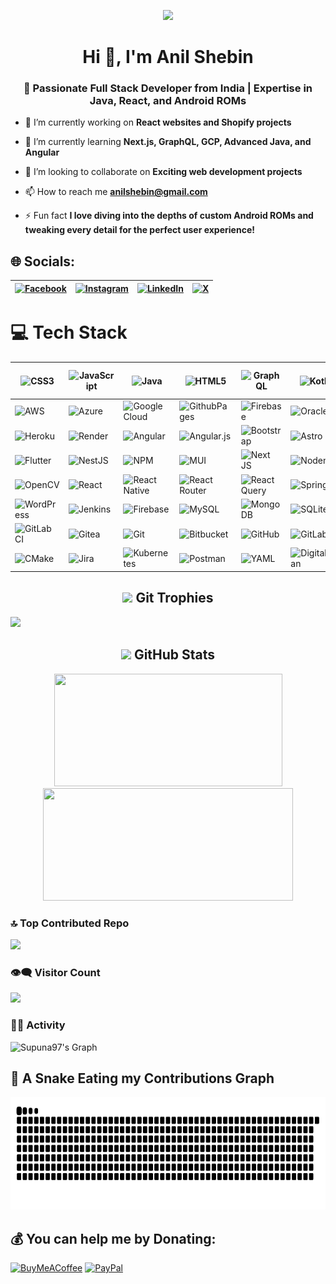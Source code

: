 <p align="center">
  <img src="https://github.com/user-attachments/assets/a5797168-d4e7-4524-a50a-f8ce897f0d0b" />
</p>

<h1 align="center">Hi 👋, I'm Anil Shebin</h1>
<h3 align="center">🌟 Passionate Full Stack Developer from India | Expertise in Java, React, and Android ROMs</h3>

- 🔭 I’m currently working on **React websites and Shopify projects**

- 🌱 I’m currently learning **Next.js, GraphQL, GCP, Advanced Java, and Angular**

- 👯 I’m looking to collaborate on **Exciting web development projects**

- 📫 How to reach me **anilshebin@gmail.com**

- ⚡ Fun fact **I love diving into the depths of custom Android ROMs and tweaking every detail for the perfect user experience!**

## 🌐 Socials:
| [![Facebook](https://img.shields.io/badge/Facebook-%231877F2.svg?logo=Facebook&logoColor=white)](https://facebook.com/anilshebin) | [![Instagram](https://img.shields.io/badge/Instagram-%23E4405F.svg?logo=Instagram&logoColor=white)](https://instagram.com/anil_shebin) | [![LinkedIn](https://img.shields.io/badge/LinkedIn-%230077B5.svg?logo=linkedin&logoColor=white)](https://linkedin.com/in/anilshebin) | [![X](https://img.shields.io/badge/X-black.svg?logo=X&logoColor=white)](https://x.com/anilshebin) |
|---|---|---|---|

# 💻 Tech Stack

| ![CSS3](https://img.shields.io/badge/css3-%231572B6.svg?style=flat&logo=css3&logoColor=white) | ![JavaScript](https://img.shields.io/badge/javascript-%23323330.svg?style=flat&logo=javascript&logoColor=%23F7DF1E) | ![Java](https://img.shields.io/badge/java-%23ED8B00.svg?style=flat&logo=openjdk&logoColor=white) | ![HTML5](https://img.shields.io/badge/html5-%23E34F26.svg?style=flat&logo=html5&logoColor=white) | ![GraphQL](https://img.shields.io/badge/-GraphQL-E10098?style=flat&logo=graphql&logoColor=white) | ![Kotlin](https://img.shields.io/badge/kotlin-%237F52FF.svg?style=flat&logo=kotlin&logoColor=white) | ![TypeScript](https://img.shields.io/badge/typescript-%23007ACC.svg?style=flat&logo=typescript&logoColor=white) | ![Windows Terminal](https://img.shields.io/badge/Windows%20Terminal-%234D4D4D.svg?style=flat&logo=windows-terminal&logoColor=white) |
|---|---|---|---|---|---|---|---|
| ![AWS](https://img.shields.io/badge/AWS-%23FF9900.svg?style=flat&logo=amazon-aws&logoColor=white) | ![Azure](https://img.shields.io/badge/azure-%230072C6.svg?style=flat&logo=microsoftazure&logoColor=white) | ![Google Cloud](https://img.shields.io/badge/GoogleCloud-%234285F4.svg?style=flat&logo=google-cloud&logoColor=white) | ![GithubPages](https://img.shields.io/badge/github%20pages-121013?style=flat&logo=github&logoColor=white) | ![Firebase](https://img.shields.io/badge/firebase-%23039BE5.svg?style=flat&logo=firebase) | ![Oracle](https://img.shields.io/badge/Oracle-F80000?style=flat&logo=oracle&logoColor=white) | ![Vercel](https://img.shields.io/badge/vercel-%23000000.svg?style=flat&logo=vercel&logoColor=white) | ![Netlify](https://img.shields.io/badge/netlify-%23000000.svg?style=flat&logo=netlify&logoColor=#00C7B7) |
| ![Heroku](https://img.shields.io/badge/heroku-%23430098.svg?style=flat&logo=heroku&logoColor=white) | ![Render](https://img.shields.io/badge/Render-%46E3B7.svg?style=flat&logo=render&logoColor=white) | ![Angular](https://img.shields.io/badge/angular-%23DD0031.svg?style=flat&logo=angular&logoColor=white) | ![Angular.js](https://img.shields.io/badge/angular.js-%23E23237.svg?style=flat&logo=angularjs&logoColor=white) | ![Bootstrap](https://img.shields.io/badge/bootstrap-%238511FA.svg?style=flat&logo=bootstrap&logoColor=white) | ![Astro](https://img.shields.io/badge/astro-%232C2052.svg?style=flat&logo=astro&logoColor=white) | ![Chakra](https://img.shields.io/badge/chakra-%234ED1C5.svg?style=flat&logo=chakraui&logoColor=white) | ![Express.js](https://img.shields.io/badge/express.js-%23404d59.svg?style=flat&logo=express&logoColor=%2361DAFB) |
| ![Flutter](https://img.shields.io/badge/Flutter-%2302569B.svg?style=flat&logo=Flutter&logoColor=white) | ![NestJS](https://img.shields.io/badge/nestjs-%23E0234E.svg?style=flat&logo=nestjs&logoColor=white) | ![NPM](https://img.shields.io/badge/NPM-%23CB3837.svg?style=flat&logo=npm&logoColor=white) | ![MUI](https://img.shields.io/badge/MUI-%230081CB.svg?style=flat&logo=mui&logoColor=white) | ![Next JS](https://img.shields.io/badge/Next-black?style=flat&logo=next.js&logoColor=white) | ![Nodemon](https://img.shields.io/badge/NODEMON-%23323330.svg?style=flat&logo=nodemon&logoColor=%BBDEAD) | ![NodeJS](https://img.shields.io/badge/node.js-6DA55F?style=flat&logo=node.js&logoColor=white) | ![OpenGL](https://img.shields.io/badge/OpenGL-%23FFFFFF.svg?style=flat&logo=opengl) |
| ![OpenCV](https://img.shields.io/badge/opencv-%23white.svg?style=flat&logo=opencv&logoColor=white) | ![React](https://img.shields.io/badge/react-%2320232a.svg?style=flat&logo=react&logoColor=%2361DAFB) | ![React Native](https://img.shields.io/badge/react_native-%2320232a.svg?style=flat&logo=react&logoColor=%2361DAFB) | ![React Router](https://img.shields.io/badge/React_Router-CA4245?style=flat&logo=react-router&logoColor=white) | ![React Query](https://img.shields.io/badge/-React%20Query-FF4154?style=flat&logo=react%20query&logoColor=white) | ![Spring](https://img.shields.io/badge/spring-%236DB33F.svg?style=flat&logo=spring&logoColor=white) | ![TailwindCSS](https://img.shields.io/badge/tailwindcss-%2338B2AC.svg?style=flat&logo=tailwind-css&logoColor=white) | ![Vite](https://img.shields.io/badge/vite-%23646CFF.svg?style=flat&logo=vite&logoColor=white) |
| ![WordPress](https://img.shields.io/badge/WordPress-%23117AC9.svg?style=flat&logo=WordPress&logoColor=white) | ![Jenkins](https://img.shields.io/badge/jenkins-%232C5263.svg?style=flat&logo=jenkins&logoColor=white) | ![Firebase](https://img.shields.io/badge/firebase-a08021?style=flat&logo=firebase&logoColor=ffcd34) | ![MySQL](https://img.shields.io/badge/mysql-4479A1.svg?style=flat&logo=mysql&logoColor=white) | ![MongoDB](https://img.shields.io/badge/MongoDB-%234ea94b.svg?style=flat&logo=mongodb&logoColor=white) | ![SQLite](https://img.shields.io/badge/sqlite-%2307405e.svg?style=flat&logo=sqlite&logoColor=white) | ![Figma](https://img.shields.io/badge/figma-%23F24E1E.svg?style=flat&logo=figma&logoColor=white) | ![Canva](https://img.shields.io/badge/Canva-%2300C4CC.svg?style=flat&logo=Canva&logoColor=white) |
| ![GitLab CI](https://img.shields.io/badge/gitlab%20CI-%23181717.svg?style=flat&logo=gitlab&logoColor=white) | ![Gitea](https://img.shields.io/badge/Gitea-34495E?style=flat&logo=gitea&logoColor=5D9425) | ![Git](https://img.shields.io/badge/git-%23F05033.svg?style=flat&logo=git&logoColor=white) | ![Bitbucket](https://img.shields.io/badge/bitbucket-%230047B3.svg?style=flat&logo=bitbucket&logoColor=white) | ![GitHub](https://img.shields.io/badge/github-%23121011.svg?style=flat&logo=github&logoColor=white) | ![GitLab](https://img.shields.io/badge/gitlab-%23181717.svg?style=flat&logo=gitlab&logoColor=white) | ![Docker](https://img.shields.io/badge/docker-%230db7ed.svg?style=flat&logo=docker&logoColor=white) | ![Gradle](https://img.shields.io/badge/Gradle-02303A.svg?style=flat&logo=Gradle&logoColor=white) |
| ![CMake](https://img.shields.io/badge/CMake-%23008FBA.svg?style=flat&logo=cmake&logoColor=white) | ![Jira](https://img.shields.io/badge/jira-%230A0FFF.svg?style=flat&logo=jira&logoColor=white) | ![Kubernetes](https://img.shields.io/badge/kubernetes-%23326ce5.svg?style=flat&logo=kubernetes&logoColor=white) | ![Postman](https://img.shields.io/badge/Postman-FF6C37?style=flat&logo=postman&logoColor=white) | ![YAML](https://img.shields.io/badge/yaml-%23ffffff.svg?style=flat&logo=yaml&logoColor=151515) | ![DigitalOcean](https://img.shields.io/badge/DigitalOcean-%230167ff.svg?style=flat&logo=digitalOcean&logoColor=white) | ![OVH](https://img.shields.io/badge/ovh-%23123F6D.svg?style=flat&logo=ovh&logoColor=#123F6D) | ![Alibaba Cloud](https://img.shields.io/badge/AlibabaCloud-%23FF6701.svg?style=flat&logo=alibabacloud&logoColor=white)


<h2 align="center">
  <img src="https://media.giphy.com/media/QaMcXSekUWx7aogAUr/giphy.gif" width="30" />&nbsp;Git Trophies
</h2>

![](https://github-profile-trophy.vercel.app/?username=anilshebin&theme=radical&no-frame=false&no-bg=false&margin-w=4)

<h2 align="center">
  <img src="https://media.giphy.com/media/W5eoZHPpUx9sapR0eu/giphy.gif" width="30" />&nbsp;GitHub Stats
</h2>

<p align="center">
  <img width="365em" height="180em" src="https://github-readme-stats.vercel.app/api?username=anilshebin&theme=react&hide_border=false&include_all_commits=true&count_private=true" />
  <img width="400em" height="180em" src="https://github-readme-streak-stats.herokuapp.com/?user=anilshebin&theme=react&hide_border=false" />
</p>

### 🔝 Top Contributed Repo
![](https://github-contributor-stats.vercel.app/api?username=anilshebin&limit=5&theme=blue-green&combine_all_yearly_contributions=true)

### 👁️‍🗨️ Visitor Count
[![](https://visitcount.itsvg.in/api?id=anilshebin&icon=0&color=9)](https://visitcount.itsvg.in)

### 👨‍💻 Activity
![Supuna97's Graph](https://github-readme-activity-graph.vercel.app/graph?username=anilshebin&custom_title=Supun's%20GitHub%20Activity%20Graph&bg_color=0D1117&color=7F3FBF&line=7F3FBF&point=7F3FBF&area_color=FFFFFF&title_color=FFFFFF&area=true)

## 🐍 A Snake Eating my Contributions Graph
<div align="center">
	<img height="180em"  src = "https://github.com/7oSkaaa/7oSkaaa/blob/output/github-contribution-grid-snake.svg?" alt = "Snake Game"/>
</div>

## 💰 You can help me by Donating:
[![BuyMeACoffee](https://img.shields.io/badge/Buy%20Me%20a%20Coffee-ffdd00?style=for-the-badge&logo=buy-me-a-coffee&logoColor=black)](https://buymeacoffee.com/https://buymeacoffee.com/anilshebinq) [![PayPal](https://img.shields.io/badge/PayPal-00457C?style=for-the-badge&logo=paypal&logoColor=white)](https://paypal.me/https://paypal.me/9487274659?country.x=IN&locale.x=en_GB) 
